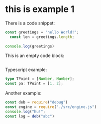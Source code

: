 # this is example 1

There is a code snippet:

```js
const greetings = "hello World!";
  const len = greetings.length;
  
console.log(greetings)

```

This is an empty code block:

```js
```

Typescript example:

```ts
type TPoint = [Number, Number];
const pa: TPoint = [1, 2];
```

Another example:

```js
const deb = require("debug")
const engine = require("./src/engine.js")
console.log("hu!";
const log = deb("abc")
```
